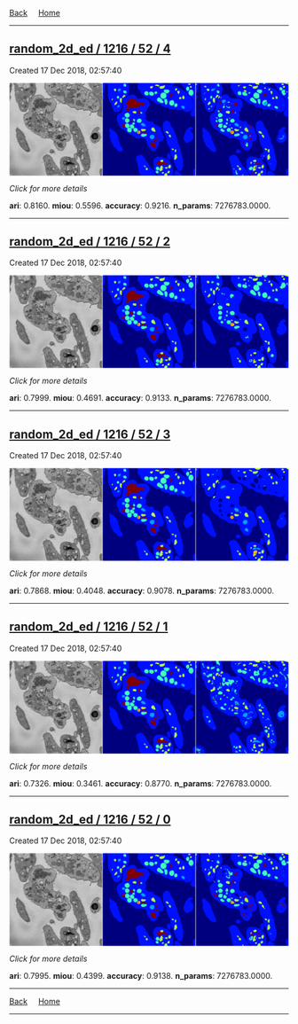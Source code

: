 
[Back](..)&nbsp;&nbsp;&nbsp;&nbsp;&nbsp;[Home](https://leapmanlab.github.io/snapshots)

---

<div class="summary"><a href="4"><h2>random_2d_ed / 1216 / 52 / 4</h2></a><p>Created 17 Dec 2018, 02:57:40
</p><a href="4"><img src="4/media/summary.png" align="center"></a><p>
<i>Click for more details</i>
</p></div>

**ari**: 0.8160. **miou**: 0.5596. **accuracy**: 0.9216. **n_params**: 7276783.0000. 

---

<div class="summary"><a href="2"><h2>random_2d_ed / 1216 / 52 / 2</h2></a><p>Created 17 Dec 2018, 02:57:40
</p><a href="2"><img src="2/media/summary.png" align="center"></a><p>
<i>Click for more details</i>
</p></div>

**ari**: 0.7999. **miou**: 0.4691. **accuracy**: 0.9133. **n_params**: 7276783.0000. 

---

<div class="summary"><a href="3"><h2>random_2d_ed / 1216 / 52 / 3</h2></a><p>Created 17 Dec 2018, 02:57:40
</p><a href="3"><img src="3/media/summary.png" align="center"></a><p>
<i>Click for more details</i>
</p></div>

**ari**: 0.7868. **miou**: 0.4048. **accuracy**: 0.9078. **n_params**: 7276783.0000. 

---

<div class="summary"><a href="1"><h2>random_2d_ed / 1216 / 52 / 1</h2></a><p>Created 17 Dec 2018, 02:57:40
</p><a href="1"><img src="1/media/summary.png" align="center"></a><p>
<i>Click for more details</i>
</p></div>

**ari**: 0.7326. **miou**: 0.3461. **accuracy**: 0.8770. **n_params**: 7276783.0000. 

---

<div class="summary"><a href="0"><h2>random_2d_ed / 1216 / 52 / 0</h2></a><p>Created 17 Dec 2018, 02:57:40
</p><a href="0"><img src="0/media/summary.png" align="center"></a><p>
<i>Click for more details</i>
</p></div>

**ari**: 0.7995. **miou**: 0.4399. **accuracy**: 0.9138. **n_params**: 7276783.0000. 

---

[Back](..)&nbsp;&nbsp;&nbsp;&nbsp;&nbsp;[Home](https://leapmanlab.github.io/snapshots)

---